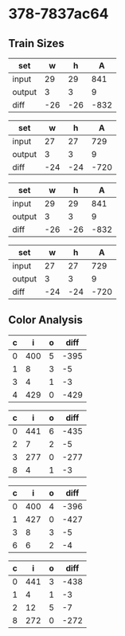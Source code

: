 # 378-7837ac64
## Train Sizes

|set|w|h|A|
|---|---|---|---|
|input|29|29|841|
|output|3|3|9|
|diff|-26|-26|-832|


|set|w|h|A|
|---|---|---|---|
|input|27|27|729|
|output|3|3|9|
|diff|-24|-24|-720|


|set|w|h|A|
|---|---|---|---|
|input|29|29|841|
|output|3|3|9|
|diff|-26|-26|-832|


|set|w|h|A|
|---|---|---|---|
|input|27|27|729|
|output|3|3|9|
|diff|-24|-24|-720|


## Color Analysis

|c|i|o|diff|
|---|---|---|---|
|0|400|5|-395|
|1|8|3|-5|
|3|4|1|-3|
|4|429|0|-429|


|c|i|o|diff|
|---|---|---|---|
|0|441|6|-435|
|2|7|2|-5|
|3|277|0|-277|
|8|4|1|-3|


|c|i|o|diff|
|---|---|---|---|
|0|400|4|-396|
|1|427|0|-427|
|3|8|3|-5|
|6|6|2|-4|


|c|i|o|diff|
|---|---|---|---|
|0|441|3|-438|
|1|4|1|-3|
|2|12|5|-7|
|8|272|0|-272|

